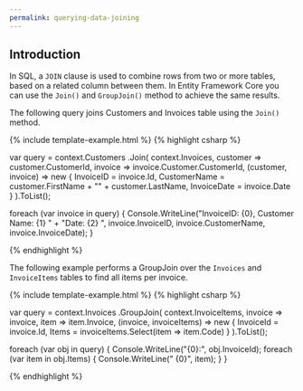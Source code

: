```yaml
---
permalink: querying-data-joining
---
```


## Introduction

In SQL, a `JOIN` clause is used to combine rows from two or more tables, based on a related column between them. In Entity Framework Core you can use the `Join()` and `GroupJoin()` method to achieve the same results.

The following query joins Customers and Invoices table using the `Join()` method. 

{% include template-example.html %} 
{% highlight csharp %}

var query = context.Customers
    .Join(
        context.Invoices,
        customer => customer.CustomerId,
        invoice => invoice.Customer.CustomerId,
        (customer, invoice) => new
        {
            InvoiceID = invoice.Id,
            CustomerName = customer.FirstName + "" + customer.LastName,
            InvoiceDate = invoice.Date
        }
    ).ToList();

foreach (var invoice in query)
{
    Console.WriteLine("InvoiceID: {0}, Customer Name: {1} " + "Date: {2} ",
        invoice.InvoiceID, invoice.CustomerName, invoice.InvoiceDate);
}

{% endhighlight %}

The following example performs a GroupJoin over the `Invoices` and `InvoiceItems` tables to find all items per invoice.

{% include template-example.html %} 
{% highlight csharp %}

var query = context.Invoices
    .GroupJoin(
        context.InvoiceItems,
        invoice => invoice,
        item => item.Invoice,
        (invoice, invoiceItems) =>
            new
            {
                InvoiceId = invoice.Id,
                Items = invoiceItems.Select(item => item.Code)
            }
        ).ToList();

foreach (var obj in query)
{
    Console.WriteLine("{0}:", obj.InvoiceId);
    foreach (var item in obj.Items)
    {
        Console.WriteLine("  {0}", item);
    }
}

{% endhighlight %}